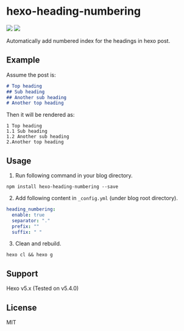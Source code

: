 # hexo-heading-numbering

![](https://img.shields.io/badge/Version-1.0.1-brightgreen?style=flat-square)
![](https://img.shields.io/badge/License-MIT-blue?style=flat-square)

Automatically add numbered index for the headings in hexo post.

## Example

Assume the post is:

```markdown
# Top heading
## Sub heading
## Another sub heading
# Another top heading
```

Then it will be rendered as:

```text
1 Top heading
1.1 Sub heading
1.2 Another sub heading
2.Another top heading
```

## Usage

1. Run following command in your blog directory.

```shell
npm install hexo-heading-numbering --save
```

2. Add following content in `_config.yml` (under blog root directory).

```yaml
heading_numbering:
  enable: true
  separator: "."
  prefix: ""
  suffix: " "
```

3. Clean and rebuild.

```shell
hexo cl && hexo g
```

## Support

Hexo v5.x (Tested on v5.4.0)

## License

MIT
